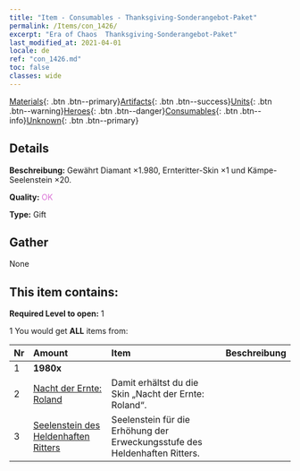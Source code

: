 ```yaml
---
title: "Item - Consumables - Thanksgiving-Sonderangebot-Paket"
permalink: /Items/con_1426/
excerpt: "Era of Chaos  Thanksgiving-Sonderangebot-Paket"
last_modified_at: 2021-04-01
locale: de
ref: "con_1426.md"
toc: false
classes: wide
---
```

 [Materials](/de/Items/){: .btn .btn--primary}[Artifacts](/de/Items/Artifacts/){: .btn .btn--success}[Units](/de/Items/Units/){: .btn .btn--warning}[Heroes](/de/Items/Heroes/){: .btn .btn--danger}[Consumables](/de/Items/Consumables/){: .btn .btn--info}[Unknown](/de/Items/Unknown/){: .btn .btn--primary}

## Details
 **Beschreibung:** Gewährt Diamant ×1.980, Ernteritter-Skin ×1 und Kämpe-Seelenstein ×20.

 **Quality:** <span style="color: #DA70D6">OK</span>

 **Type:** Gift

## Gather

  None

## This item contains:

 **Required Level to open:** 1

 1 You would get **ALL** items  from:

  | Nr | Amount |     Item    | Beschreibung |
  |:---|:-------|:------------|:-----------:|
  | 1 |  **1980x** | <i class="fas fa-gem"/> |  | 
  | 2 | [Nacht der Ernte: Roland](/de/Items/con_1034/) | Damit erhältst du die Skin „Nacht der Ernte: Roland“. | 
  | 3 | [Seelenstein des Heldenhaften Ritters](/de/Items/unt_287/) | Seelenstein für die Erhöhung der Erweckungsstufe des Heldenhaften Ritters. | 
